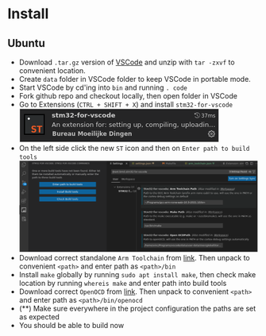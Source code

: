 # Install

## Ubuntu

- Download `.tar.gz` version of [VSCode](https://code.visualstudio.com/download) and unzip with `tar -zxvf` to convenient location.
- Create `data` folder in VSCode folder to keep VSCode in portable mode.
- Start VSCode by cd'ing into `bin` and running `. code`
- Fork github repo and checkout locally, then open folder in VSCode
- Go to Extensions (`CTRL + SHIFT + X`) and install `stm32-for-vscode`
  ![stm32-for-vscode](images/stm32-for-vscode.png)
- On the left side click the new `ST` icon and then on `Enter path to build tools`
  ![stm32-build-tools](images/stm32-build-tools.png)
- Download correct standalone `Arm Toolchain` from [link](https://developer.arm.com/downloads/-/gnu-rm).
  Then unpack to convenient `<path>` and enter path as `<path>/bin`
- Install `make` globally by running `sudo apt install make`, then 
 check make location by running `whereis make` and enter path into build tools
- Download correct `OpenOCD` from [link](https://github.com/xpack-dev-tools/openocd-xpack/releases).
  Then unpack to convenient `<path>` and enter path as `<path>/bin/openocd`
- (**) Make sure everywhere in the project configuration the paths are set as expected
- You should be able to build now
  
